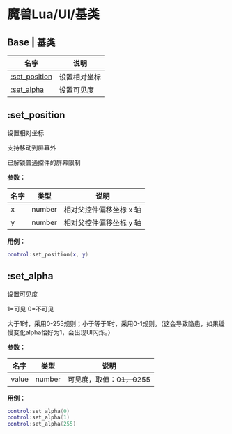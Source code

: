 # 魔兽Lua/UI/基类

## Base | 基类

| 名字                                      | 说明     |
| --------------------------------------- | ------ |
| [:set\_position](base.md#set\_position) | 设置相对坐标 |
| [:set\_alpha](base.md#set\_alpha)       | 设置可见度  |

## :set\_position <a href="#set_position" id="set_position"></a>

设置相对坐标

支持移动到屏幕外

已解锁普通控件的屏幕限制

**参数：**

| 名字 | 类型     | 说明            |
| -- | ------ | ------------- |
| x  | number | 相对父控件偏移坐标 x 轴 |
| y  | number | 相对父控件偏移坐标 y 轴 |

**用例：**

```lua
control:set_position(x, y)
```

## :set\_alpha <a href="#set_alpha" id="set_alpha"></a>

设置可见度

1=可见 0=不可见

大于1时，采用0-255规则；小于等于1时，采用0-1规则。（这会导致隐患，如果缓慢变化alpha恰好为1，会出现UI闪烁。）

**参数：**

| 名字    | 类型     | 说明                 |
| ----- | ------ | ------------------ |
| value | number | 可见度，取值：0~~1，0~~255 |

**用例：**

```lua
control:set_alpha(0)
control:set_alpha(1)
control:set_alpha(255)
```
